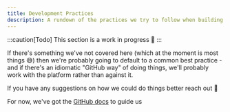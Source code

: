 ```yaml
---
title: Development Practices
description: A rundown of the practices we try to follow when building Grief Matters
---
```


:::caution[Todo]
This section is a work in progress 🚧
:::

If there's something we've not covered here (which at the moment is most things 😅) then we're probably going to default to a common best practice - and if there's an idiomatic "GitHub way" of doing things, we'll probably work with the platform rather than against it.

If you have any suggestions on how we could do things better reach out 🙌

For now, we've got the [GitHub docs](https://docs.github.com/en) to guide us
